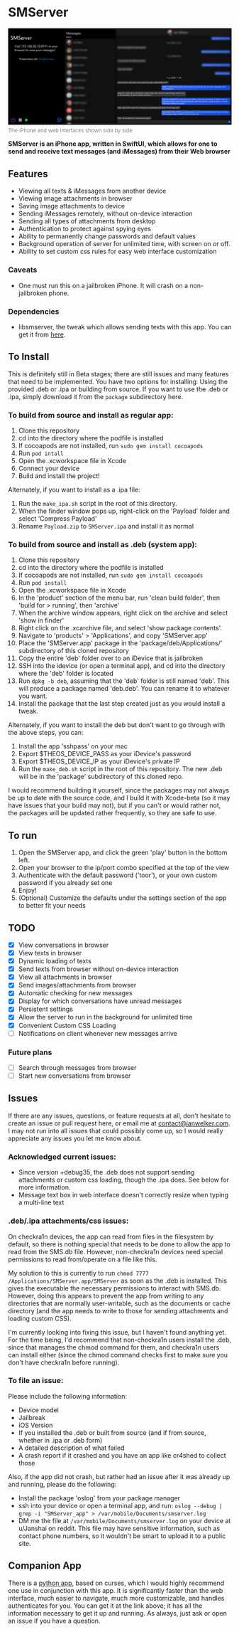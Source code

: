 # SMServer

![The iphone & web interfaces side by side](assets/smserver.png)
<span style="font-weight: 200; font-size: 12px">The iPhone and web interfaces shown side by side</span>

**SMServer is an iPhone app, written in SwiftUI, which allows for one to send and receive text messages (and iMessages) from their Web browser**

## Features
- Viewing all texts & iMessages from another device
- Viewing image attachments in browser
- Saving image attachments to device
- Sending iMessages remotely, without on-device interaction
- Sending all types of attachments from desktop 
- Authentication to protect against spying eyes
- Ability to permanently change passwords and default values
- Background operation of server for unlimited time, with screen on or off.
- Ability to set custom css rules for easy web interface customization

### Caveats
- One must run this on a jailbroken iPhone. It will crash on a non-jailbroken phone.

### Dependencies
- libsmserver, the tweak which allows sending texts with this app. You can get it from [here](https://github.com/iandwelker/libsmserver).

## To Install
This is definitely still in Beta stages; there are still issues and many features that need to be implemented. You have two options for installing: Using the provided .deb or .ipa or building from source. If you want to use the .deb or .ipa, simply download it from the `package` subdirectory here. 

### To build from source and install as regular app:

1. Clone this repository
1. cd into the directory where the podfile is installed
1. If cocoapods are not installed, run `sudo gem install cocoapods`
1. Run `pod intall`
1. Open the .xcworkspace file in Xcode
1. Connect your device
1. Build and install the project!

Alternately, if you want to install as a .ipa file:

1. Run the `make_ipa.sh` script in the root of this directory.
1. When the finder window pops up, right-click on the 'Payload' folder and select 'Compress Payload' 
1. Rename `Payload.zip` to `SMServer.ipa` and install it as normal

### To build from source and install as .deb (system app):

1. Clone this repository
1. cd into the directory where the podfile is installed
1. If cocoapods are not installed, run `sudo gem install cocoapods`
1. Run `pod install`
1. Open the .xcworkspace file in Xcode
1. In the 'product' section of the menu bar, run 'clean build folder', then 'build for > running', then 'archive'
1. When the archive window appears, right click on the archive and select 'show in finder'
1. Right click on the .xcarchive file, and select 'show package contents'. 
1. Navigate to 'products' > 'Applications', and copy 'SMServer.app'
1. Place the 'SMServer.app' package in the 'package/deb/Applications/' subdirectory of this cloned repository
1. Copy the entire 'deb' folder over to an iDevice that is jailbroken
1. SSH into the idevice (or open a terminal app), and cd into the directory where the 'deb' folder is located
1. Run `dpkg -b deb`, assuming that the 'deb' folder is still named 'deb'. This will produce a package named 'deb.deb'. You can rename it to whatever you want.
1. Install the package that the last step created just as you would install a tweak.

Alternately, if you want to install the deb but don't want to go through with the above steps, you can: 

1. Install the app 'sshpass' on your mac
1. Export $THEOS_DEVICE_PASS as your iDevice's password
1. Export $THEOS_DEVICE_IP as your iDevice's private IP
1. Run the `make_deb.sh` script in the root of this repository. The new .deb will be in the 'package' subdirectory of this cloned repo.

I would recommend building it yourself, since the packages may not always be up to date with the source code, and I build it with Xcode-beta (so it may have issues that your build may not), but if you can't or would rather not, the packages will be updated rather frequently, so they are safe to use.

## To run

1. Open the SMServer app, and click the green 'play' button in the bottom left.
3. Open your browser to the ip/port combo specified at the top of the view
4. Authenticate with the default password ('toor'), or your own custom password if you already set one
5. Enjoy!
6. (Optional) Customize the defaults under the settings section of the app to better fit your needs 

## TODO

- [x] View conversations in browser
- [x] View texts in browser
- [x] Dynamic loading of texts
- [x] Send texts from browser without on-device interaction
- [x] View all attachments in browser
- [x] Send images/attachments from browser
- [x] Automatic checking for new messages
- [x] Display for which conversations have unread messages
- [x] Persistent settings
- [x] Allow the server to run in the background for unlimited time
- [x] Convenient Custom CSS Loading
- [ ] Notifications on client whenever new messages arrive

### Future plans
- [ ] Search through messages from browser
- [ ] Start new conversations from browser

## Issues
If there are any issues, questions, or feature requests at all, don't hesitate to create an issue or pull request here, or email me at contact@ianwelker.com. I may not run into all issues that could possibly come up, so I would really appreciate any issues you let me know about.

### Acknowledged current issues:
- Since version +debug35, the .deb does not support sending attachments or custom css loading, though the .ipa does. See below for more information.
- Message text box in web interface doesn't correctly resize when typing a multi-line text

### .deb/.ipa attachments/css issues:
On checkra1n devices, the app can read from files in the filesystem by default, so there is nothing special that needs to be done to allow the app to read from the SMS.db file. However, non-checkra1n devices need special permissions to read from/operate on a file like this. 

My solution to this is currently to run `chmod 7777 /Applications/SMServer.app/SMServer` as soon as the .deb is installed. This gives the executable the necessary permissions to interact with SMS.db. However, doing this appears to prevent the app from writing to any directories that are normally user-writable, such as the documents or cache directory (and the app needs to write to those for sending attachments and loading custom CSS).

I'm currently looking into fixing this issue, but I haven't found anything yet. For the time being, I'd recommend that non-checkra1n users install the .deb, since that manages the chmod command for them, and checkra1n users can install either (since the chmod command checks first to make sure you don't have checkra1n before running). 

### To file an issue:
Please include the following information:
 - Device model
 - Jailbreak
 - iOS Version
 - If you installed the .deb or built from source (and if from source, whether in .ipa or .deb form)
 - A detailed description of what failed
 - A crash report if it crashed and you have an app like cr4shed to collect those

Also, if the app did not crash, but rather had an issue after it was already up and running, please do the following: 
 - Install the package 'oslog' from your package manager
 - ssh into your device or open a terminal app, and run: `oslog --debug | grep -i "SMServer_app" > /var/mobile/Documents/smserver.log`
 - DM me the file at `/var/mobile/Documents/smserver.log` on your device at u/Janshai on reddit. This file may have sensitive information, such as contact phone numbers, so it wouldn't be smart to upload it to a public site.

## Companion App
There is a [python app](http://github.com/iandwelker/smserver_receiver), based on curses, which I would highly recommend one use in conjunction with this app. It is significantly faster than the web interface, much easier to navigate, much more customizable, and handles authenticates for you. You can get it at the link above; it has all the information necessary to get it up and running. As always, just ask or open an issue if you have a question. 
